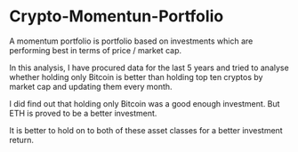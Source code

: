 # Crypto-Momentun-Portfolio

A momentum portfolio is portfolio based on investments which are performing best in terms of price / market cap.

In this analysis, I have procured data for the last 5 years and tried to analyse whether holding only Bitcoin is better than holding top ten cryptos by market cap and updating them every month.

I did find out that holding only Bitcoin was a good enough investment. But ETH is proved to be a better investment.

It is better to hold on to both of these asset classes for a better investment return.
